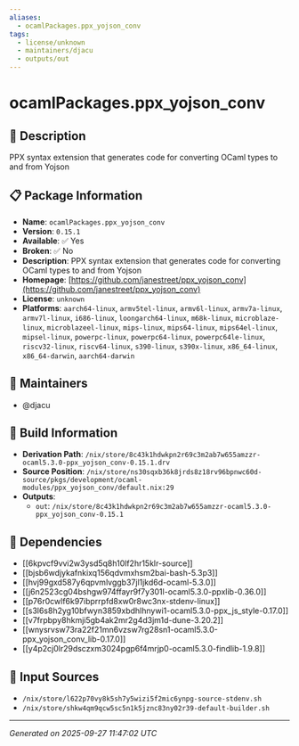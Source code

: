 ```yaml
---
aliases:
  - ocamlPackages.ppx_yojson_conv
tags:
  - license/unknown
  - maintainers/djacu
  - outputs/out
---
```


# ocamlPackages.ppx_yojson_conv

## 📝 Description

PPX syntax extension that generates code for converting OCaml types to and from Yojson

## 📋 Package Information

- **Name**: `ocamlPackages.ppx_yojson_conv`
- **Version**: `0.15.1`
- **Available**: ✅ Yes
- **Broken**: ✅ No
- **Description**: PPX syntax extension that generates code for converting OCaml types to and from Yojson
- **Homepage**: [https://github.com/janestreet/ppx_yojson_conv](https://github.com/janestreet/ppx_yojson_conv)
- **License**: `unknown`
- **Platforms**: `aarch64-linux`, `armv5tel-linux`, `armv6l-linux`, `armv7a-linux`, `armv7l-linux`, `i686-linux`, `loongarch64-linux`, `m68k-linux`, `microblaze-linux`, `microblazeel-linux`, `mips-linux`, `mips64-linux`, `mips64el-linux`, `mipsel-linux`, `powerpc-linux`, `powerpc64-linux`, `powerpc64le-linux`, `riscv32-linux`, `riscv64-linux`, `s390-linux`, `s390x-linux`, `x86_64-linux`, `x86_64-darwin`, `aarch64-darwin`
## 👥 Maintainers

- @djacu


## 🔧 Build Information

- **Derivation Path**: `/nix/store/8c43k1hdwkpn2r69c3m2ab7w655amzzr-ocaml5.3.0-ppx_yojson_conv-0.15.1.drv`
- **Source Position**: `/nix/store/ns30sqxb36k8jrds8z18rv96bpnwc60d-source/pkgs/development/ocaml-modules/ppx_yojson_conv/default.nix:29`
- **Outputs**:
  - `out`:  `/nix/store/8c43k1hdwkpn2r69c3m2ab7w655amzzr-ocaml5.3.0-ppx_yojson_conv-0.15.1`

## 🔗 Dependencies

- [[6kpvcf9vvi2w3ysd5q8h10lf2hr15klr-source]]
- [[bjsb6wdjykafnkixq156qdvmxhsm2bai-bash-5.3p3]]
- [[hvj99gxd587y6qpvmlvggb37jl1jkd6d-ocaml-5.3.0]]
- [[j6n2523cg04bshgw974ffayr9f7y301l-ocaml5.3.0-ppxlib-0.36.0]]
- [[p76r0cwlf6k97ibprrpfd8xw0r8wc3nx-stdenv-linux]]
- [[s3l6s8h2yg10bfwyn3859xbdhlhnywi1-ocaml5.3.0-ppx_js_style-0.17.0]]
- [[v7frpbpy8hkmji5gb4ak2mr2g4d3jm1d-dune-3.20.2]]
- [[wnysrvsw73ra22f21mn6vzsw7rg28sn1-ocaml5.3.0-ppx_yojson_conv_lib-0.17.0]]
- [[y4p2cj0lr29dsczxm3024pgp6f4mrjp0-ocaml5.3.0-findlib-1.9.8]]

## 📁 Input Sources

- `/nix/store/l622p70vy8k5sh7y5wizi5f2mic6ynpg-source-stdenv.sh`
- `/nix/store/shkw4qm9qcw5sc5n1k5jznc83ny02r39-default-builder.sh`

---
*Generated on 2025-09-27 11:47:02 UTC*
